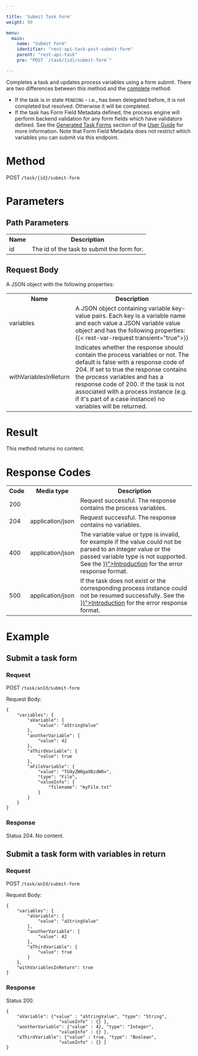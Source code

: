 ```yaml
---

title: 'Submit Task Form'
weight: 90

menu:
  main:
    name: "Submit Form"
    identifier: "rest-api-task-post-submit-form"
    parent: "rest-api-task"
    pre: "POST `/task/{id}/submit-form`"

---
```



Completes a task and updates process variables using a form submit. There are two differences between this method
and the [complete](../../reference/rest/task/post-complete.md) method:

* If the task is in state `PENDING` - i.e., has been delegated before, it is not completed but resolved. Otherwise it will be completed.
* If the task has Form Field Metadata defined, the process engine will perform backend validation for any form fields which have validators defined. See the [Generated Task Forms](../../user-guide/task-forms/_index.md#generated-task-forms) section of the [User Guide](../../user-guide/_index.md) for more information. Note that Form Field Metadata does not restrict which variables you can submit via this endpoint.

# Method

POST `/task/{id}/submit-form`


# Parameters

## Path Parameters

<table class="table table-striped">
  <tr>
    <th>Name</th>
    <th>Description</th>
  </tr>
  <tr>
    <td>id</td>
    <td>The id of the task to submit the form for.</td>
  </tr>
</table>

## Request Body

A JSON object with the following properties:

<table class="table table-striped">
  <tr>
    <th>Name</th>
    <th>Description</th>
  </tr>
  <tr>
    <td>variables</td>
    <td>A JSON object containing variable key-value pairs. Each key is a variable name and each value a JSON variable value object and has the following properties:
    {{< rest-var-request transient="true">}}
  </tr>
  <tr>
    <td>withVariablesInReturn</td>
    <td>Indicates whether the response should contain the process variables or not. The default is false with a response code of 204. If set to true the response contains the process variables and has a response code of 200.
  If the task is not associated with a process instance (e.g. if it's part of a case instance) no variables will be returned.</td>
  </tr>
</table>


# Result

This method returns no content.


# Response Codes

<table class="table table-striped">
  <tr>
    <th>Code</th>
    <th>Media type</th>
    <th>Description</th>
  </tr>
  <tr>
    <td>200</td>
    <td></td>
    <td>Request successful. The response contains the process variables.</td>
  </tr>
  <tr>
    <td>204</td>
    <td>application/json</td>
    <td>Request successful. The response contains no variables.</td>
  </tr>
  <tr>
    <td>400</td>
    <td>application/json</td>
    <td>The variable value or type is invalid, for example if the value could not be parsed to an Integer value or the passed variable type is not supported. See the <a href="../../reference/rest/overview/_index.md#error-handling" >}}">Introduction</a> for the error response format.</td>
  </tr>
  <tr>
    <td>500</td>
    <td>application/json</td>
    <td>If the task does not exist or the corresponding process instance could not be resumed successfully. See the <a href="../../reference/rest/overview/_index.md#error-handling" >}}">Introduction</a> for the error response format.</td>
  </tr>
</table>

# Example

## Submit a task form

### Request

POST `/task/anId/submit-form`

Request Body:

    {
        "variables": {
            "aVariable": {
                "value": "aStringValue"
            },
            "anotherVariable": {
                "value": 42
            },
            "aThirdVariable": {
                "value": true
            },
            "aFileVariable": {
                "value": "TG9yZW0gaXBzdW0=",
                "type": "File",
                "valueInfo": {
                    "filename": "myFile.txt"
                }
            }
        }
    }

### Response

Status 204. No content.

## Submit a task form with variables in return

### Request

POST `/task/anId/submit-form`

Request Body:

    {
        "variables": {
            "aVariable": {
                "value": "aStringValue"
            },
            "anotherVariable": {
                "value": 42
            },
            "aThirdVariable": {
                "value": true
            }
        },
        "withVariablesInReturn": true
    }

### Response
Status 200.

    {
        "aVariable": {"value" : "aStringValue", "type": "String",
                        "valueInfo" : {} },
        "anotherVariable": {"value" : 42, "type": "Integer",
                        "valueInfo" : {} },
        "aThirdVariable": {"value" : true, "type": "Boolean",
                        "valueInfo" : {} }
    }